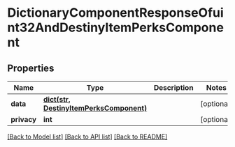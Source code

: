 # DictionaryComponentResponseOfuint32AndDestinyItemPerksComponent

## Properties
Name | Type | Description | Notes
------------ | ------------- | ------------- | -------------
**data** | [**dict(str, DestinyItemPerksComponent)**](DestinyItemPerksComponent.md) |  | [optional] 
**privacy** | **int** |  | [optional] 

[[Back to Model list]](../README.md#documentation-for-models) [[Back to API list]](../README.md#documentation-for-api-endpoints) [[Back to README]](../README.md)


